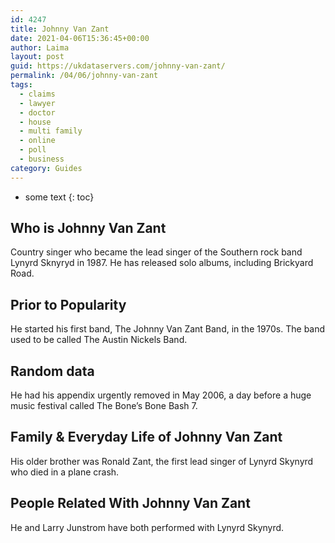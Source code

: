 ```yaml
---
id: 4247
title: Johnny Van Zant
date: 2021-04-06T15:36:45+00:00
author: Laima
layout: post
guid: https://ukdataservers.com/johnny-van-zant/
permalink: /04/06/johnny-van-zant
tags:
  - claims
  - lawyer
  - doctor
  - house
  - multi family
  - online
  - poll
  - business
category: Guides
---
```


* some text
{: toc}


## Who is Johnny Van Zant
                  
                  
                  
Country singer who became the lead singer of the Southern rock band Lynyrd Sknyryd in 1987. He has released solo albums, including Brickyard Road.
                  
              
            
              
            
                
                
                
## Prior to Popularity
                  
                  
                  
He started his first band, The Johnny Van Zant Band, in the 1970s. The band used to be called The Austin Nickels Band.
                  
              
            
              
            
                
                
                
## Random data
                  
                  
                  
He had his appendix urgently removed in May 2006, a day before a huge music festival called The Bone&#8217;s Bone Bash 7.
                  
              
            
              
            
                
                
                
## Family & Everyday Life of Johnny Van Zant
                  
                  
                  
His older brother was Ronald Zant, the first lead singer of Lynyrd Skynyrd who died in a plane crash.
                  
              
            
              
            
                
                
                
## People Related With Johnny Van Zant
                  
                  
                  
He and Larry Junstrom have both performed with Lynyrd Skynyrd.
                  
              
            
              
            
                
              
            
              
              
            
            
              
            
          
          
          